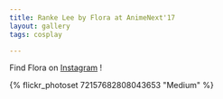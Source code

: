 ```yaml
---
title: Ranke Lee by Flora at AnimeNext'17
layout: gallery
tags: cosplay

---
```


Find Flora on [Instagram](https://www.instagram.com/sunfloradesuu/) !

{% flickr_photoset 72157682808043653 "Medium" %}